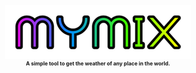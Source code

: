 <p align=center>
  <br>
  <img width="600px" src="Mymix-Title.png"/>
  <br>
  <span><b>A simple tool to get the weather of any place in the world.</b></span>
  <br>
</p>
